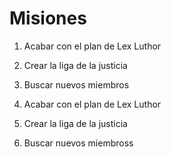 # Misiones

1. Acabar con el plan de Lex Luthor
2. Crear la liga de la justicia
3. Buscar nuevos miembros

1. Acabar con el plan de Lex Luthor
2. Crear la liga de la justicia
3. Buscar nuevos miembross